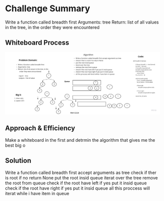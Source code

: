 # Challenge Summary
<!-- Description of the challenge -->
Write a function called breadth first
Arguments: tree
Return: list of all values in the tree, in the order they were encountered

## Whiteboard Process
<!-- Embedded whiteboard image -->
![](../image/breadth-first.jpg)

## Approach & Efficiency
<!-- What approach did you take? Why? What is the Big O space/time for this approach? -->
Make a whiteboard in the first and detrmin the algorithm that gives me the best big o
## Solution
<!-- Show how to run your code, and examples of it in action -->

Write a function called breadth first accept arguments as tree
check if ther is root if no return None
put the root insid queue
iterat over the tree
remove the root from queue
check if the root have left if yes put it insid queue
check if the root have right if yes put it insid queue
all this proccess will iterat while i have item in queue
